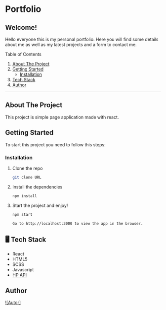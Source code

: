 # Portfolio

## Welcome!

Hello everyone this is my personal portfolio. Here you will find some details about me as well as my latest projects and a form to contact me.

<summary>Table of Contents</summary>
  <ol>
    <li>
      <a href="#about-the-project">About The Project</a>
    </li>
    <li>
      <a href="#getting-started">Getting Started</a>
      <ul>
        <li><a href="#installation">Installation</a></li>
      </ul>
    </li>
    <li>
      <a href="#tech-stack">Tech Stack</a>
    </li>
    <li><a href="#author">Author</a></li>
  </ol>
</details>

---

## About The Project

This project is simple page application made with react.

## Getting Started

To start this project you need to follow this steps:

### Installation

1. Clone the repo
   ```sh
   git clone URL
   ```
2. Install the dependencies
   ```sh
   npm install
   ```
3. Start the project and enjoy!

   ```sh
   npm start

   Go to http://localhost:3000 to view the app in the browser.
   ```

## 🖥️ Tech Stack

- React
- HTML5
- SCSS
- Javascript
- [HP API](https://hp-api.herokuapp.com/)

## Author

[![Autor]](https://github.com/aliciaggz)
